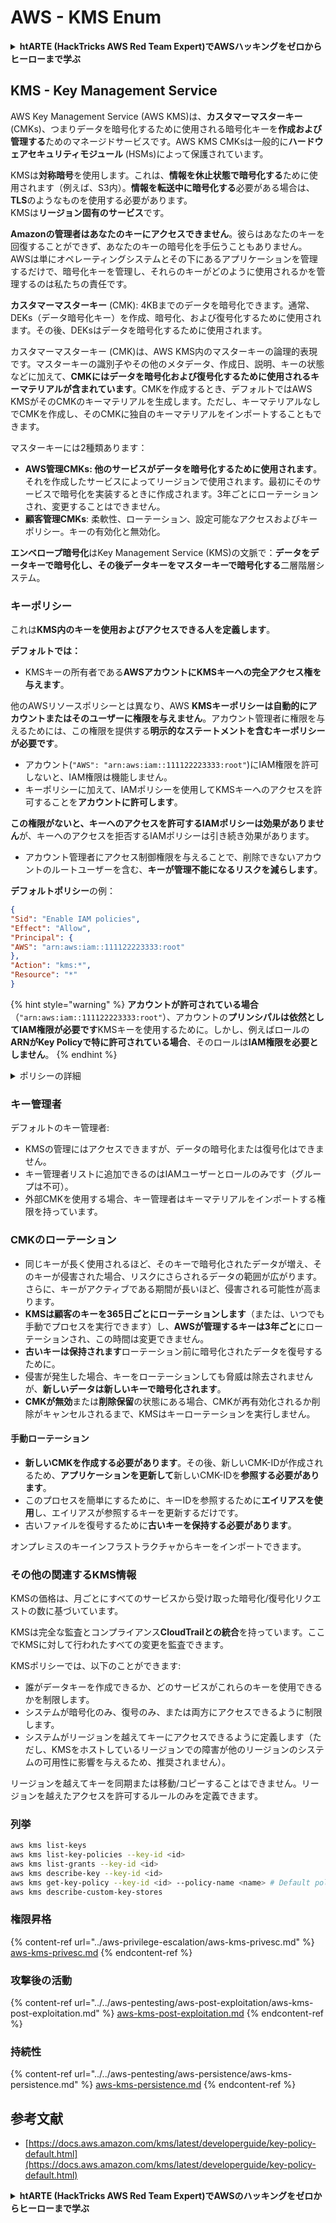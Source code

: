 # AWS - KMS Enum

<details>

<summary><strong>htARTE (HackTricks AWS Red Team Expert)でAWSハッキングをゼロからヒーローまで学ぶ</strong></summary>

HackTricksをサポートする他の方法:

* **HackTricksにあなたの会社を広告したい**、または**HackTricksをPDFでダウンロードしたい**場合は、[**サブスクリプションプラン**](https://github.com/sponsors/carlospolop)をチェックしてください！
* [**公式PEASS & HackTricksグッズ**](https://peass.creator-spring.com)を入手する
* [**The PEASS Family**](https://opensea.io/collection/the-peass-family)を発見し、独占的な[**NFTs**](https://opensea.io/collection/the-peass-family)のコレクションをチェックする
* 💬 [**Discordグループ**](https://discord.gg/hRep4RUj7f)に**参加する**か、[**テレグラムグループ**](https://t.me/peass)に参加する、または**Twitter** 🐦 [**@carlospolopm**](https://twitter.com/carlospolopm)を**フォローする**。
* **HackTricks**の[**GitHubリポジトリ**](https://github.com/carlospolop/hacktricks)と[**HackTricks Cloud**](https://github.com/carlospolop/hacktricks-cloud)にPRを提出して、あなたのハッキングのコツを共有する。

</details>

## KMS - Key Management Service

AWS Key Management Service (AWS KMS)は、**カスタマーマスターキー** (CMKs)、つまりデータを暗号化するために使用される暗号化キーを**作成および管理する**ためのマネージドサービスです。AWS KMS CMKsは一般的に**ハードウェアセキュリティモジュール** (HSMs)によって保護されています。

KMSは**対称暗号**を使用します。これは、**情報を休止状態で暗号化する**ために使用されます（例えば、S3内）。**情報を転送中に暗号化する**必要がある場合は、**TLS**のようなものを使用する必要があります。\
KMSは**リージョン固有のサービス**です。

**Amazonの管理者はあなたのキーにアクセスできません**。彼らはあなたのキーを回復することができず、あなたのキーの暗号化を手伝うこともありません。AWSは単にオペレーティングシステムとその下にあるアプリケーションを管理するだけで、暗号化キーを管理し、それらのキーがどのように使用されるかを管理するのは私たちの責任です。

**カスタマーマスターキー** (CMK): 4KBまでのデータを暗号化できます。通常、DEKs（データ暗号化キー）を作成、暗号化、および復号化するために使用されます。その後、DEKsはデータを暗号化するために使用されます。

カスタマーマスターキー (CMK)は、AWS KMS内のマスターキーの論理的表現です。マスターキーの識別子やその他のメタデータ、作成日、説明、キーの状態などに加えて、**CMKにはデータを暗号化および復号化するために使用されるキーマテリアルが含まれています**。CMKを作成するとき、デフォルトではAWS KMSがそのCMKのキーマテリアルを生成します。ただし、キーマテリアルなしでCMKを作成し、そのCMKに独自のキーマテリアルをインポートすることもできます。

マスターキーには2種類あります：

* **AWS管理CMKs: 他のサービスがデータを暗号化するために使用されます**。それを作成したサービスによってリージョンで使用されます。最初にそのサービスで暗号化を実装するときに作成されます。3年ごとにローテーションされ、変更することはできません。
* **顧客管理CMKs**: 柔軟性、ローテーション、設定可能なアクセスおよびキーポリシー。キーの有効化と無効化。

**エンベロープ暗号化**はKey Management Service (KMS)の文脈で：**データをデータキーで暗号化し、その後データキーをマスターキーで暗号化する**二層階層システム。

### キーポリシー

これは**KMS内のキーを使用およびアクセスできる人を定義します**。

**デフォルトでは：**

*   KMSキーの所有者である**AWSアカウントにKMSキーへの完全アクセス権を与えます**。

他のAWSリソースポリシーとは異なり、AWS **KMSキーポリシーは自動的にアカウントまたはそのユーザーに権限を与えません**。アカウント管理者に権限を与えるためには、この権限を提供する**明示的なステートメントを含むキーポリシーが必要です**。

* アカウント(`"AWS": "arn:aws:iam::111122223333:root"`)にIAM権限を許可しないと、IAM権限は機能しません。
*   キーポリシーに加えて、IAMポリシーを使用してKMSキーへのアクセスを許可することを**アカウントに許可します**。

**この権限がないと、キーへのアクセスを許可するIAMポリシーは効果がありません**が、キーへのアクセスを拒否するIAMポリシーは引き続き効果があります。
* アカウント管理者にアクセス制御権限を与えることで、削除できないアカウントのルートユーザーを含む、**キーが管理不能になるリスクを減らします**。

**デフォルトポリシー**の例：
```json
{
"Sid": "Enable IAM policies",
"Effect": "Allow",
"Principal": {
"AWS": "arn:aws:iam::111122223333:root"
},
"Action": "kms:*",
"Resource": "*"
}
```
{% hint style="warning" %}
**アカウントが許可されている場合**（`"arn:aws:iam::111122223333:root"`）、アカウントの**プリンシパルは依然としてIAM権限が必要です**KMSキーを使用するために。しかし、例えばロールの**ARNがKey Policyで特に許可されている場合**、そのロールは**IAM権限を必要としません**。
{% endhint %}

<details>

<summary>ポリシーの詳細</summary>

ポリシーの属性:

* JSONベースのドキュメント
* リソース --> 影響を受けるリソース（"\*"も可）
* アクション --> kms:Encrypt, kms:Decrypt, kms:CreateGrant ...（権限）
* 効果 --> 許可/拒否
* プリンシパル --> 影響を受けるarn
* 条件（オプション） --> 権限を与える条件

グラント:

* 他のAWSプリンシパルにあなたの権限を委任することを許可します。AWS KMS APIを使用して作成する必要があります。CMK識別子、グラント受領者プリンシパル、必要な操作レベル（Decrypt, Encrypt, GenerateDataKey...）を指定できます。
* グラントが作成されると、GrantTokenとGratIDが発行されます。

**アクセス**:

* **キーポリシー経由** -- これが存在する場合、IAMポリシーに優先します。
* **IAMポリシー経由**
* **グラント経由**

</details>

### キー管理者

デフォルトのキー管理者:

* KMSの管理にはアクセスできますが、データの暗号化または復号化はできません。
* キー管理者リストに追加できるのはIAMユーザーとロールのみです（グループは不可）。
* 外部CMKを使用する場合、キー管理者はキーマテリアルをインポートする権限を持っています。

### CMKのローテーション

* 同じキーが長く使用されるほど、そのキーで暗号化されたデータが増え、そのキーが侵害された場合、リスクにさらされるデータの範囲が広がります。さらに、キーがアクティブである期間が長いほど、侵害される可能性が高まります。
* **KMSは顧客のキーを365日ごとにローテーションします**（または、いつでも手動でプロセスを実行できます）し、**AWSが管理するキーは3年ごと**にローテーションされ、この時間は変更できません。
* **古いキーは保持されます**ローテーション前に暗号化されたデータを復号するために。
* 侵害が発生した場合、キーをローテーションしても脅威は除去されませんが、**新しいデータは新しいキーで暗号化されます**。
* **CMKが無効**または**削除保留**の状態にある場合、CMKが再有効化されるか削除がキャンセルされるまで、KMSはキーローテーションを実行しません。

#### 手動ローテーション

* **新しいCMKを作成する必要があります**。その後、新しいCMK-IDが作成されるため、**アプリケーションを更新して**新しいCMK-IDを**参照する必要があります**。
* このプロセスを簡単にするために、キーIDを参照するために**エイリアスを使用**し、エイリアスが参照するキーを更新するだけです。
* 古いファイルを復号するために**古いキーを保持する必要があります**。

オンプレミスのキーインフラストラクチャからキーをインポートできます。

### その他の関連するKMS情報

KMSの価格は、月ごとにすべてのサービスから受け取った暗号化/復号化リクエストの数に基づいています。

KMSは完全な監査とコンプライアンス**CloudTrailとの統合**を持っています。ここでKMSに対して行われたすべての変更を監査できます。

KMSポリシーでは、以下のことができます:

* 誰がデータキーを作成できるか、どのサービスがこれらのキーを使用できるかを制限します。
* システムが暗号化のみ、復号のみ、または両方にアクセスできるように制限します。
* システムがリージョンを越えてキーにアクセスできるように定義します（ただし、KMSをホストしているリージョンでの障害が他のリージョンのシステムの可用性に影響を与えるため、推奨されません）。

リージョンを越えてキーを同期または移動/コピーすることはできません。リージョンを越えたアクセスを許可するルールのみを定義できます。

### 列挙
```bash
aws kms list-keys
aws kms list-key-policies --key-id <id>
aws kms list-grants --key-id <id>
aws kms describe-key --key-id <id>
aws kms get-key-policy --key-id <id> --policy-name <name> # Default policy name is "default"
aws kms describe-custom-key-stores
```
### 権限昇格

{% content-ref url="../aws-privilege-escalation/aws-kms-privesc.md" %}
[aws-kms-privesc.md](../aws-privilege-escalation/aws-kms-privesc.md)
{% endcontent-ref %}

### 攻撃後の活動

{% content-ref url="../../aws-pentesting/aws-post-exploitation/aws-kms-post-exploitation.md" %}
[aws-kms-post-exploitation.md](../../aws-pentesting/aws-post-exploitation/aws-kms-post-exploitation.md)
{% endcontent-ref %}

### 持続性

{% content-ref url="../../aws-pentesting/aws-persistence/aws-kms-persistence.md" %}
[aws-kms-persistence.md](../../aws-pentesting/aws-persistence/aws-kms-persistence.md)
{% endcontent-ref %}

## 参考文献

* [https://docs.aws.amazon.com/kms/latest/developerguide/key-policy-default.html](https://docs.aws.amazon.com/kms/latest/developerguide/key-policy-default.html)

<details>

<summary><strong>htARTE (HackTricks AWS Red Team Expert)でAWSのハッキングをゼロからヒーローまで学ぶ</strong></summary>

HackTricksをサポートする他の方法:

* **HackTricksにあなたの会社を広告したい**、または**HackTricksをPDFでダウンロードしたい**場合は、[**サブスクリプションプラン**](https://github.com/sponsors/carlospolop)をチェックしてください！
* [**公式PEASS & HackTricksグッズ**](https://peass.creator-spring.com)を手に入れましょう
* [**The PEASS Family**](https://opensea.io/collection/the-peass-family)を発見し、独占的な[**NFTs**](https://opensea.io/collection/the-peass-family)のコレクションをチェックしてください
* 💬 [**Discordグループ**](https://discord.gg/hRep4RUj7f)に**参加する**か、[**テレグラムグループ**](https://t.me/peass)に参加するか、**Twitter** 🐦 [**@carlospolopm**](https://twitter.com/carlospolopm)で**フォロー**してください。
* [**HackTricks**](https://github.com/carlospolop/hacktricks)と[**HackTricks Cloud**](https://github.com/carlospolop/hacktricks-cloud)のgithubリポジトリにPRを提出して、あなたのハッキングのコツを共有してください。

</details>
